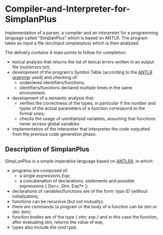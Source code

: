 # Compiler-and-Interpreter-for-SimplanPlus

Implementation of a parser, a compiler and an interpreter for a programming language called “SimplanPlus” which is based on ANTLR. The program takes as input a file (src/input.simplanplus) which is then analyzed.

The delivery contains 4 main points to follow for completion:
- lexical analysis that returns the list of lexical errors written in an output file (*out/errors.txt*);
- development of the program's Symbol Table (according to the [ANTLR grammar](https://github.com/LucaSpadoni/Compiler-and-Interpreter-for-SimplanPlus/blob/main/src/SimpLanPlus.g4) used) and checking of:
    - undeclared identifiers/functions;
    - identifiers/functions declared multiple times in the same environment.
- development of a semantic analysis that:
    - verifies the correctness of the types, in particular if the number and types of the actual parameters of a function correspond to the formal ones;
    - checks the usage of uninitialized variables, assuming that functions never access global variables.
- implementation of the interpreter that interpretes the code outputted from the previous code generation phase.

## Description of SimplanPlus

SimpLanPlus is a simple imperative language based on [ANTLR4](https://github.com/antlr/antlr4), in which:
- programs are composed of:
    - a single expressions *Exp*;
    - a concatenation of declarations, statements and possible expressions { *Dec+; Stm*; Exp?* };
- declarations of variables/functions are of the form: *type ID* (without initialization);
- functions can be recursive (but not mutually);
- there are commands (a program or the body of a function can be stm or dec stm);
- function bodies are of the type *{ stm; exp }* and in this case the function, after evaluating stm, returns the value of exp;
- types also include the *void* type.





